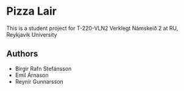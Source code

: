 # Pizza Lair

This is a student project for T-220-VLN2 Verklegt Námskeið 2 at RU, Reykjavik University


## Authors

- Birgir Rafn Stefánsson
- Emil Árnason
- Reynir Gunnarsson
